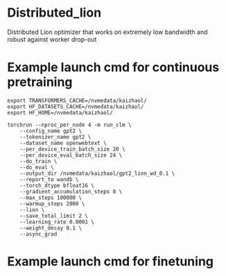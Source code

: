 # Distributed_lion
Distributed Lion optimizer that works on extremely low bandwidth and robust against worker drop-out

# Example launch cmd for continuous pretraining
```
export TRANSFORMERS_CACHE=/nvmedata/kaizhaol/
export HF_DATASETS_CACHE=/nvmedata/kaizhaol/
export HF_HOME=/nvmedata/kaizhaol/

torchrun --nproc_per_node 4 -m run_clm \
    --config_name gpt2 \
    --tokenizer_name gpt2 \
    --dataset_name openwebtext \
    --per_device_train_batch_size 20 \
    --per_device_eval_batch_size 24 \
    --do_train \
    --do_eval \
    --output_dir /nvmedata/kaizhaol/gpt2_lion_wd_0.1 \
    --report_to wandb \
    --torch_dtype bfloat16 \
    --gradient_accumulation_steps 8 \
    --max_steps 100000 \
    --warmup_steps 2000 \
    --lion \
    --save_total_limit 2 \
    --learning_rate 0.0001 \
    --weight_decay 0.1 \
    --async_grad
```

# Example launch cmd for finetuning
